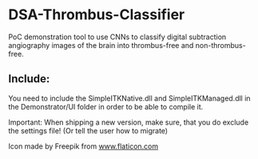 # DSA-Thrombus-Classifier
PoC demonstration tool to use CNNs to classify digital subtraction angiography images of the brain into thrombus-free and non-thrombus-free.

## Include:
You need to include the SimpleITKNative.dll and SimpleITKManaged.dll in the Demonstrator/UI folder in order to be able to compile it.

Important:
When shipping a new version, make sure, that you do exclude the settings file! (Or tell the user how to migrate)

Icon made by Freepik from www.flaticon.com